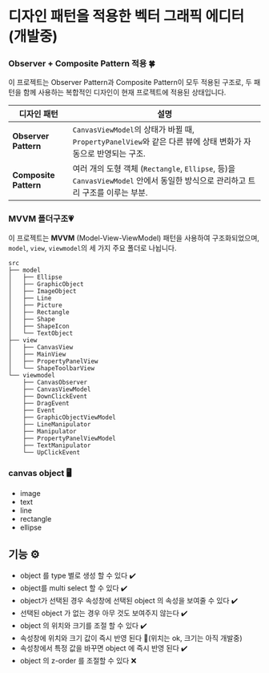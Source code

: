 # 디자인 패턴을 적용한 벡터 그래픽 에디터 (개발중)
### Observer + Composite Pattern 적용 🍀
이 프로젝트는 Observer Pattern과 Composite Pattern이 모두 적용된 구조로, 두 패턴을 함께 사용하는 복합적인 디자인이 현재 프로젝트에 적용된 상태입니다.

| 디자인 패턴      | 설명                                                                                                                                               |
|------------------|--------------------------------------------------------------------------------------------------------------------------------------------------|
| **Observer Pattern**  | `CanvasViewModel`의 상태가 바뀔 때, `PropertyPanelView`와 같은 다른 뷰에 상태 변화가 자동으로 반영되는 구조.                               |
| **Composite Pattern** | 여러 개의 도형 객체 (`Rectangle`, `Ellipse`, 등)을 `CanvasViewModel` 안에서 동일한 방식으로 관리하고 트리 구조를 이루는 부분.              |

### MVVM 폴더구조💗
이 프로젝트는 **MVVM** (Model-View-ViewModel) 패턴을 사용하여 구조화되었으며, `model`, `view`, `viewmodel`의 세 가지 주요 폴더로 나뉩니다.
```
src
├── model
│   ├── Ellipse
│   ├── GraphicObject
│   ├── ImageObject
│   ├── Line
│   ├── Picture
│   ├── Rectangle
│   ├── Shape
│   ├── ShapeIcon
│   └── TextObject
├── view
│   ├── CanvasView
│   ├── MainView
│   ├── PropertyPanelView
│   └── ShapeToolbarView
└── viewmodel
    ├── CanvasObserver
    ├── CanvasViewModel
    ├── DownClickEvent
    ├── DragEvent
    ├── Event
    ├── GraphicObjectViewModel
    ├── LineManipulator
    ├── Manipulator
    ├── PropertyPanelViewModel
    ├── TextManipulator
    └── UpClickEvent
```
### canvas object 🖥️
- image
- text
- line
- rectangle
- ellipse

## 기능 ⚙️
- object 를 type 별로 생성 할 수 있다 ✔️
- object를 multi select 할 수 있다 ✔️
- object가 선택된 경우 속성창에 선택된 object 의 속성을 보여줄 수 있다 ✔️
- 선택된 object 가 없는 경우 아무 것도 보여주지 않는다 ✔️
- object 의 위치와 크기를 조절 할 수 있다 ✔️
- 속성창에 위치와 크기 값이 즉시 반영 된다 🔺(위치는 ok, 크기는 아직 개발중)
- 속성창에서 특정 값을 바꾸면 object 에 즉시 반영 된다 ✔️
- object 의 z-order 를 조절할 수 있다 ❌
